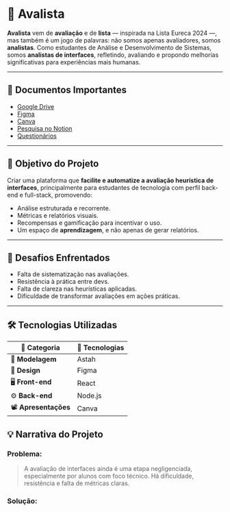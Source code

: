 # 🧠 Avalista

**Avalista** vem de **avaliação** e de **lista** — inspirada na Lista Eureca 2024 —, mas também é um jogo de palavras: não somos apenas avaliadores, somos **analistas**. Como estudantes de Análise e Desenvolvimento de Sistemas, somos **analistas de interfaces**, refletindo, avaliando e propondo melhorias significativas para experiências mais humanas.

---

## 📂 Documentos Importantes

- [Google Drive](https://drive.google.com/file/d/1PvxVZ-weS3PU3-tLtysqB7DXW5xa92tz/view?usp=drive_link)
- [Figma](https://www.figma.com/design/Wcncub7ZZg34kfPFG6tfm9/TCC?node-id=0-1&p=f&t=jTjpiUZDmCzo2VnZ-0)
- [Canva](https://www.canva.com/design/DAGlXJWSt5I/T3dNM4BEZnevM9vd8WdJTQ/edit)
- [Pesquisa no Notion](https://www.notion.so/Pesquisa-1d71d583051e80ad817ce1561c9ff0e0?pvs=21)
- [Questionários](https://www.notion.so/Question-rios-1d71d583051e80f0b4c8dd42a277bb48?pvs=21)

---

## 🎯 Objetivo do Projeto

Criar uma plataforma que **facilite e automatize a avaliação heurística de interfaces**, principalmente para estudantes de tecnologia com perfil back-end e full-stack, promovendo:

- Análise estruturada e recorrente.
- Métricas e relatórios visuais.
- Recompensas e gamificação para incentivar o uso.
- Um espaço de **aprendizagem**, e não apenas de gerar relatórios.

---

## 🧩 Desafios Enfrentados

- Falta de sistematização nas avaliações.
- Resistência à prática entre devs.
- Falta de clareza nas heurísticas aplicadas.
- Dificuldade de transformar avaliações em ações práticas.

---


## 🛠️ Tecnologias Utilizadas

| 🧩 Categoria         | 🚀 Tecnologias           |
|----------------------|--------------------------|
| 🧱 **Modelagem**      | Astah                    |
| 🎨 **Design**         | Figma                    |
| 🖥️ **Front-end**      | React                    |
| ⚙️ **Back-end**       | Node.js                  |
| 📽️ **Apresentações**  | Canva                    |





## 💡 Narrativa do Projeto

### Problema:
> A avaliação de interfaces ainda é uma etapa negligenciada, especialmente por alunos com foco técnico. Há dificuldade, resistência e falta de métricas claras. 

### Solução:
> 
